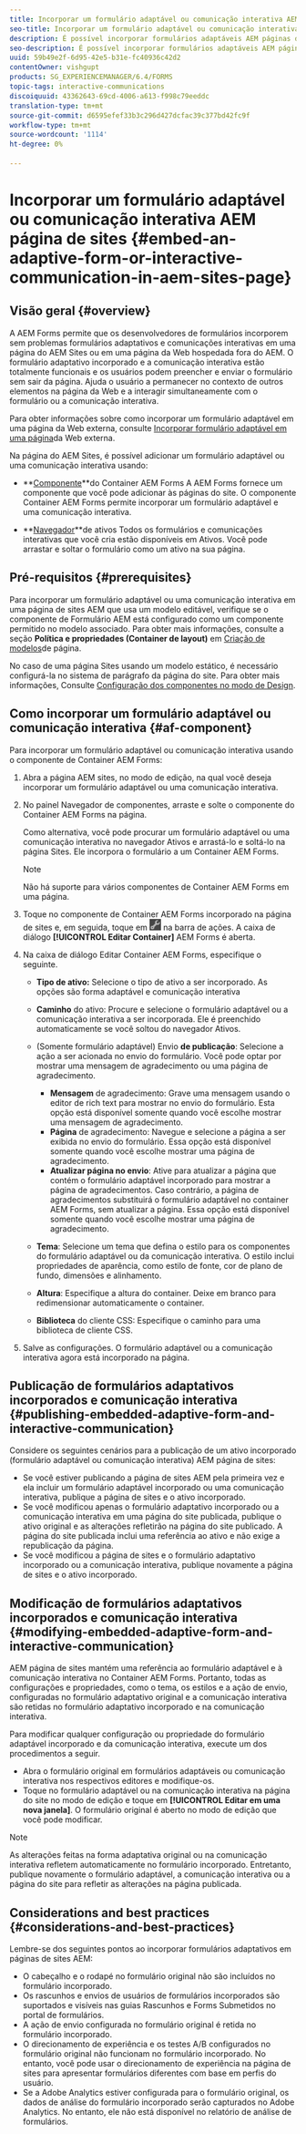 ```yaml
---
title: Incorporar um formulário adaptável ou comunicação interativa AEM página de sites
seo-title: Incorporar um formulário adaptável ou comunicação interativa AEM página de sites
description: É possível incorporar formulários adaptáveis AEM páginas de sites. Os usuários podem preencher e enviar formulários sem sair das páginas do site.
seo-description: É possível incorporar formulários adaptáveis AEM páginas de sites. Os usuários podem preencher e enviar formulários sem sair das páginas do site.
uuid: 59b49e2f-6d95-42e5-b31e-fc40936c42d2
contentOwner: vishgupt
products: SG_EXPERIENCEMANAGER/6.4/FORMS
topic-tags: interactive-communications
discoiquuid: 43362643-69cd-4006-a613-f998c79eeddc
translation-type: tm+mt
source-git-commit: d6595efef33b3c296d427dcfac39c377bd42fc9f
workflow-type: tm+mt
source-wordcount: '1114'
ht-degree: 0%

---
```



# Incorporar um formulário adaptável ou comunicação interativa AEM página de sites {#embed-an-adaptive-form-or-interactive-communication-in-aem-sites-page}

## Visão geral {#overview}

A AEM Forms permite que os desenvolvedores de formulários incorporem sem problemas formulários adaptativos e comunicações interativas em uma página do AEM Sites ou em uma página da Web hospedada fora do AEM. O formulário adaptativo incorporado e a comunicação interativa estão totalmente funcionais e os usuários podem preencher e enviar o formulário sem sair da página. Ajuda o usuário a permanecer no contexto de outros elementos na página da Web e a interagir simultaneamente com o formulário ou a comunicação interativa.

Para obter informações sobre como incorporar um formulário adaptável em uma página da Web externa, consulte [Incorporar formulário adaptável em uma página](/help/forms/using/embed-adaptive-form-external-web-page.md)da Web externa.

Na página do AEM Sites, é possível adicionar um formulário adaptável ou uma comunicação interativa usando:

* **[Componente](/help/forms/using/embed-adaptive-form-aem-sites.md#af-component)**do Container AEM Forms A AEM Forms fornece um componente que você pode adicionar às páginas do site. O componente Container AEM Forms permite incorporar um formulário adaptável e uma comunicação interativa.

* **[Navegador](/help/forms/using/embed-adaptive-form-aem-sites.md#asset-browser)**de ativos Todos os formulários e comunicações interativas que você cria estão disponíveis em Ativos. Você pode arrastar e soltar o formulário como um ativo na sua página.

## Pré-requisitos {#prerequisites}

Para incorporar um formulário adaptável ou uma comunicação interativa em uma página de sites AEM que usa um modelo editável, verifique se o componente de Formulário AEM está configurado como um componente permitido no modelo associado. Para obter mais informações, consulte a seção **Política e propriedades (Container de layout)** em [Criação de modelos](/help/sites-authoring/templates.md)de página.

No caso de uma página Sites usando um modelo estático, é necessário configurá-la no sistema de parágrafo da página do site. Para obter mais informações, Consulte [Configuração dos componentes no modo de Design](/help/sites-authoring/default-components-designmode.md).

## Como incorporar um formulário adaptável ou comunicação interativa {#af-component}

Para incorporar um formulário adaptável ou comunicação interativa usando o componente de Container AEM Forms:

1. Abra a página AEM sites, no modo de edição, na qual você deseja incorporar um formulário adaptável ou uma comunicação interativa.
1. No painel Navegador de componentes, arraste e solte o componente do Container AEM Forms na página.

   Como alternativa, você pode procurar um formulário adaptável ou uma comunicação interativa no navegador Ativos e arrastá-lo e soltá-lo na página Sites. Ele incorpora o formulário a um Container AEM Forms.

   >[!NOTE]
   >
   >Não há suporte para vários componentes de Container AEM Forms em uma página.

1. Toque no componente de Container AEM Forms incorporado na página de sites e, em seguida, toque em ![settings_icon](assets/settings_icon.png) na barra de ações. A caixa de diálogo **[!UICONTROL Editar Container]** AEM Forms é aberta.
1. Na caixa de diálogo Editar Container AEM Forms, especifique o seguinte.

   * **Tipo de ativo:** Selecione o tipo de ativo a ser incorporado. As opções são forma adaptável e comunicação interativa
   * **Caminho** do ativo: Procure e selecione o formulário adaptável ou a comunicação interativa a ser incorporada. Ele é preenchido automaticamente se você soltou do navegador Ativos.
   * (Somente formulário adaptável) Envio **de publicação**: Selecione a ação a ser acionada no envio do formulário. Você pode optar por mostrar uma mensagem de agradecimento ou uma página de agradecimento.

      * **Mensagem** de agradecimento: Grave uma mensagem usando o editor de rich text para mostrar no envio do formulário. Esta opção está disponível somente quando você escolhe mostrar uma mensagem de agradecimento.
      * **Página** de agradecimento: Navegue e selecione a página a ser exibida no envio do formulário. Essa opção está disponível somente quando você escolhe mostrar uma página de agradecimento.
      * **Atualizar página no envio**: Ative para atualizar a página que contém o formulário adaptável incorporado para mostrar a página de agradecimentos. Caso contrário, a página de agradecimentos substituirá o formulário adaptável no container AEM Forms, sem atualizar a página. Essa opção está disponível somente quando você escolhe mostrar uma página de agradecimento.
   * **Tema**: Selecione um tema que defina o estilo para os componentes do formulário adaptável ou da comunicação interativa. O estilo inclui propriedades de aparência, como estilo de fonte, cor de plano de fundo, dimensões e alinhamento.
   * **Altura**: Especifique a altura do container. Deixe em branco para redimensionar automaticamente o container.
   * **Biblioteca** do cliente CSS: Especifique o caminho para uma biblioteca de cliente CSS.


1. Salve as configurações. O formulário adaptável ou a comunicação interativa agora está incorporado na página.

## Publicação de formulários adaptativos incorporados e comunicação interativa {#publishing-embedded-adaptive-form-and-interactive-communication}

Considere os seguintes cenários para a publicação de um ativo incorporado (formulário adaptável ou comunicação interativa) AEM página de sites:

* Se você estiver publicando a página de sites AEM pela primeira vez e ela incluir um formulário adaptável incorporado ou uma comunicação interativa, publique a página de sites e o ativo incorporado.
* Se você modificou apenas o formulário adaptativo incorporado ou a comunicação interativa em uma página do site publicada, publique o ativo original e as alterações refletirão na página do site publicado. A página do site publicada inclui uma referência ao ativo e não exige a republicação da página.
* Se você modificou a página de sites e o formulário adaptativo incorporado ou a comunicação interativa, publique novamente a página de sites e o ativo incorporado.

## Modificação de formulários adaptativos incorporados e comunicação interativa {#modifying-embedded-adaptive-form-and-interactive-communication}

AEM página de sites mantém uma referência ao formulário adaptável e à comunicação interativa no Container AEM Forms. Portanto, todas as configurações e propriedades, como o tema, os estilos e a ação de envio, configuradas no formulário adaptativo original e a comunicação interativa são retidas no formulário adaptativo incorporado e na comunicação interativa.

Para modificar qualquer configuração ou propriedade do formulário adaptável incorporado e da comunicação interativa, execute um dos procedimentos a seguir.

* Abra o formulário original em formulários adaptáveis ou comunicação interativa nos respectivos editores e modifique-os.
* Toque no formulário adaptável ou na comunicação interativa na página do site no modo de edição e toque em **[!UICONTROL Editar em uma nova janela]**. O formulário original é aberto no modo de edição que você pode modificar.

>[!NOTE]
>
>As alterações feitas na forma adaptativa original ou na comunicação interativa refletem automaticamente no formulário incorporado. Entretanto, publique novamente o formulário adaptável, a comunicação interativa ou a página do site para refletir as alterações na página publicada.

## Considerations and best practices {#considerations-and-best-practices}

Lembre-se dos seguintes pontos ao incorporar formulários adaptativos em páginas de sites AEM:

* O cabeçalho e o rodapé no formulário original não são incluídos no formulário incorporado.
* Os rascunhos e envios de usuários de formulários incorporados são suportados e visíveis nas guias Rascunhos e Forms Submetidos no portal de formulários.
* A ação de envio configurada no formulário original é retida no formulário incorporado.
* O direcionamento de experiência e os testes A/B configurados no formulário original não funcionam no formulário incorporado. No entanto, você pode usar o direcionamento de experiência na página de sites para apresentar formulários diferentes com base em perfis do usuário.
* Se a Adobe Analytics estiver configurada para o formulário original, os dados de análise do formulário incorporado serão capturados no Adobe Analytics. No entanto, ele não está disponível no relatório de análise de formulários.

